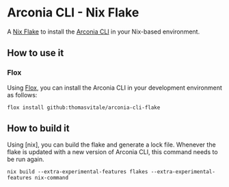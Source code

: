 # Arconia CLI - Nix Flake

A [Nix Flake](https://nixos.wiki/wiki/flakes) to install the [Arconia CLI](https://arconia.io/docs/arconia-cli/latest/index.html) in your Nix-based environment.

## How to use it

### Flox

Using [Flox](https://flox.dev), you can install the Arconia CLI in your development environment as follows:

```shell
flox install github:thomasvitale/arconia-cli-flake
```

## How to build it

Using [nix], you can build the flake and generate a lock file. Whenever the flake is updated with a new version of Arconia CLI, this command needs to be run again.

```shell
nix build --extra-experimental-features flakes --extra-experimental-features nix-command
```
